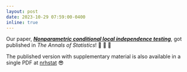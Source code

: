 ```yaml
---
layout: post
date: 2023-10-29 07:59:00-0400
inline: true
---
```


Our paper, [__*Nonparametric conditional local independence testing*__](https://doi.org/10.1214/23-AOS2323), got published in *The Annals of Statistics*! :tada: :tada: :tada:


The published version with supplementary material is also available in a single PDF at [nrhstat](https://nrhstat.org/publication/2023-cli-test/2023-CLI-test.pdf) :sunglasses: